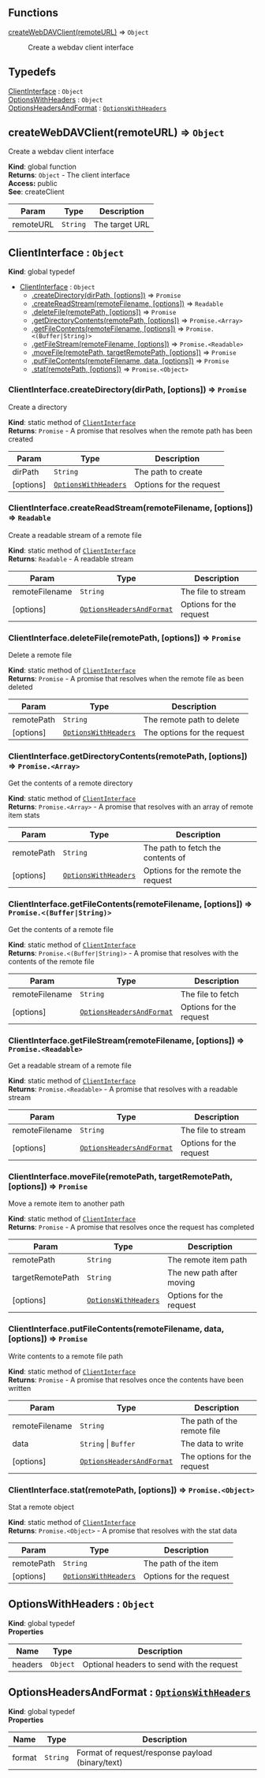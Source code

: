 ## Functions

<dl>
<dt><a href="#createWebDAVClient">createWebDAVClient(remoteURL)</a> ⇒ <code>Object</code></dt>
<dd><p>Create a webdav client interface</p>
</dd>
</dl>

## Typedefs

<dl>
<dt><a href="#ClientInterface">ClientInterface</a> : <code>Object</code></dt>
<dd></dd>
<dt><a href="#OptionsWithHeaders">OptionsWithHeaders</a> : <code>Object</code></dt>
<dd></dd>
<dt><a href="#OptionsHeadersAndFormat">OptionsHeadersAndFormat</a> : <code><a href="#OptionsWithHeaders">OptionsWithHeaders</a></code></dt>
<dd></dd>
</dl>

<a name="createWebDAVClient"></a>

## createWebDAVClient(remoteURL) ⇒ <code>Object</code>
Create a webdav client interface

**Kind**: global function  
**Returns**: <code>Object</code> - The client interface  
**Access:** public  
**See**: createClient  

| Param | Type | Description |
| --- | --- | --- |
| remoteURL | <code>String</code> | The target URL |

<a name="ClientInterface"></a>

## ClientInterface : <code>Object</code>
**Kind**: global typedef  

* [ClientInterface](#ClientInterface) : <code>Object</code>
    * [.createDirectory(dirPath, [options])](#ClientInterface.createDirectory) ⇒ <code>Promise</code>
    * [.createReadStream(remoteFilename, [options])](#ClientInterface.createReadStream) ⇒ <code>Readable</code>
    * [.deleteFile(remotePath, [options])](#ClientInterface.deleteFile) ⇒ <code>Promise</code>
    * [.getDirectoryContents(remotePath, [options])](#ClientInterface.getDirectoryContents) ⇒ <code>Promise.&lt;Array&gt;</code>
    * [.getFileContents(remoteFilename, [options])](#ClientInterface.getFileContents) ⇒ <code>Promise.&lt;(Buffer\|String)&gt;</code>
    * [.getFileStream(remoteFilename, [options])](#ClientInterface.getFileStream) ⇒ <code>Promise.&lt;Readable&gt;</code>
    * [.moveFile(remotePath, targetRemotePath, [options])](#ClientInterface.moveFile) ⇒ <code>Promise</code>
    * [.putFileContents(remoteFilename, data, [options])](#ClientInterface.putFileContents) ⇒ <code>Promise</code>
    * [.stat(remotePath, [options])](#ClientInterface.stat) ⇒ <code>Promise.&lt;Object&gt;</code>

<a name="ClientInterface.createDirectory"></a>

### ClientInterface.createDirectory(dirPath, [options]) ⇒ <code>Promise</code>
Create a directory

**Kind**: static method of <code>[ClientInterface](#ClientInterface)</code>  
**Returns**: <code>Promise</code> - A promise that resolves when the remote path has been created  

| Param | Type | Description |
| --- | --- | --- |
| dirPath | <code>String</code> | The path to create |
| [options] | <code>[OptionsWithHeaders](#OptionsWithHeaders)</code> | Options for the request |

<a name="ClientInterface.createReadStream"></a>

### ClientInterface.createReadStream(remoteFilename, [options]) ⇒ <code>Readable</code>
Create a readable stream of a remote file

**Kind**: static method of <code>[ClientInterface](#ClientInterface)</code>  
**Returns**: <code>Readable</code> - A readable stream  

| Param | Type | Description |
| --- | --- | --- |
| remoteFilename | <code>String</code> | The file to stream |
| [options] | <code>[OptionsHeadersAndFormat](#OptionsHeadersAndFormat)</code> | Options for the request |

<a name="ClientInterface.deleteFile"></a>

### ClientInterface.deleteFile(remotePath, [options]) ⇒ <code>Promise</code>
Delete a remote file

**Kind**: static method of <code>[ClientInterface](#ClientInterface)</code>  
**Returns**: <code>Promise</code> - A promise that resolves when the remote file as been deleted  

| Param | Type | Description |
| --- | --- | --- |
| remotePath | <code>String</code> | The remote path to delete |
| [options] | <code>[OptionsWithHeaders](#OptionsWithHeaders)</code> | The options for the request |

<a name="ClientInterface.getDirectoryContents"></a>

### ClientInterface.getDirectoryContents(remotePath, [options]) ⇒ <code>Promise.&lt;Array&gt;</code>
Get the contents of a remote directory

**Kind**: static method of <code>[ClientInterface](#ClientInterface)</code>  
**Returns**: <code>Promise.&lt;Array&gt;</code> - A promise that resolves with an array of remote item stats  

| Param | Type | Description |
| --- | --- | --- |
| remotePath | <code>String</code> | The path to fetch the contents of |
| [options] | <code>[OptionsWithHeaders](#OptionsWithHeaders)</code> | Options for the remote the request |

<a name="ClientInterface.getFileContents"></a>

### ClientInterface.getFileContents(remoteFilename, [options]) ⇒ <code>Promise.&lt;(Buffer\|String)&gt;</code>
Get the contents of a remote file

**Kind**: static method of <code>[ClientInterface](#ClientInterface)</code>  
**Returns**: <code>Promise.&lt;(Buffer\|String)&gt;</code> - A promise that resolves with the contents of the remote file  

| Param | Type | Description |
| --- | --- | --- |
| remoteFilename | <code>String</code> | The file to fetch |
| [options] | <code>[OptionsHeadersAndFormat](#OptionsHeadersAndFormat)</code> | Options for the request |

<a name="ClientInterface.getFileStream"></a>

### ClientInterface.getFileStream(remoteFilename, [options]) ⇒ <code>Promise.&lt;Readable&gt;</code>
Get a readable stream of a remote file

**Kind**: static method of <code>[ClientInterface](#ClientInterface)</code>  
**Returns**: <code>Promise.&lt;Readable&gt;</code> - A promise that resolves with a readable stream  

| Param | Type | Description |
| --- | --- | --- |
| remoteFilename | <code>String</code> | The file to stream |
| [options] | <code>[OptionsHeadersAndFormat](#OptionsHeadersAndFormat)</code> | Options for the request |

<a name="ClientInterface.moveFile"></a>

### ClientInterface.moveFile(remotePath, targetRemotePath, [options]) ⇒ <code>Promise</code>
Move a remote item to another path

**Kind**: static method of <code>[ClientInterface](#ClientInterface)</code>  
**Returns**: <code>Promise</code> - A promise that resolves once the request has completed  

| Param | Type | Description |
| --- | --- | --- |
| remotePath | <code>String</code> | The remote item path |
| targetRemotePath | <code>String</code> | The new path after moving |
| [options] | <code>[OptionsWithHeaders](#OptionsWithHeaders)</code> | Options for the request |

<a name="ClientInterface.putFileContents"></a>

### ClientInterface.putFileContents(remoteFilename, data, [options]) ⇒ <code>Promise</code>
Write contents to a remote file path

**Kind**: static method of <code>[ClientInterface](#ClientInterface)</code>  
**Returns**: <code>Promise</code> - A promise that resolves once the contents have been written  

| Param | Type | Description |
| --- | --- | --- |
| remoteFilename | <code>String</code> | The path of the remote file |
| data | <code>String</code> &#124; <code>Buffer</code> | The data to write |
| [options] | <code>[OptionsHeadersAndFormat](#OptionsHeadersAndFormat)</code> | The options for the request |

<a name="ClientInterface.stat"></a>

### ClientInterface.stat(remotePath, [options]) ⇒ <code>Promise.&lt;Object&gt;</code>
Stat a remote object

**Kind**: static method of <code>[ClientInterface](#ClientInterface)</code>  
**Returns**: <code>Promise.&lt;Object&gt;</code> - A promise that resolves with the stat data  

| Param | Type | Description |
| --- | --- | --- |
| remotePath | <code>String</code> | The path of the item |
| [options] | <code>[OptionsWithHeaders](#OptionsWithHeaders)</code> | Options for the request |

<a name="OptionsWithHeaders"></a>

## OptionsWithHeaders : <code>Object</code>
**Kind**: global typedef  
**Properties**

| Name | Type | Description |
| --- | --- | --- |
| headers | <code>Object</code> | Optional headers to send with the request |

<a name="OptionsHeadersAndFormat"></a>

## OptionsHeadersAndFormat : <code>[OptionsWithHeaders](#OptionsWithHeaders)</code>
**Kind**: global typedef  
**Properties**

| Name | Type | Description |
| --- | --- | --- |
| format | <code>String</code> | Format of request/response payload (binary/text) |

